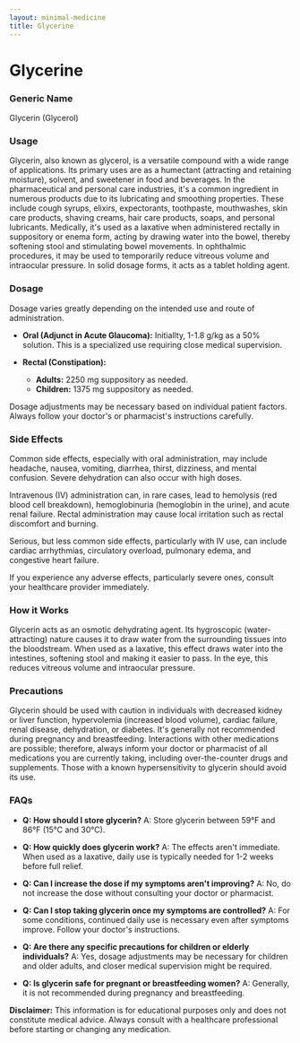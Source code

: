 ```yaml
---
layout: minimal-medicine
title: Glycerine
---
```


# Glycerine
### Generic Name
Glycerin (Glycerol)

### Usage
Glycerin, also known as glycerol, is a versatile compound with a wide range of applications.  Its primary uses are as a humectant (attracting and retaining moisture), solvent, and sweetener in food and beverages. In the pharmaceutical and personal care industries, it's a common ingredient in numerous products due to its lubricating and smoothing properties.  These include cough syrups, elixirs, expectorants, toothpaste, mouthwashes, skin care products, shaving creams, hair care products, soaps, and personal lubricants.  Medically, it's used as a laxative when administered rectally in suppository or enema form, acting by drawing water into the bowel, thereby softening stool and stimulating bowel movements.  In ophthalmic procedures, it may be used to temporarily reduce vitreous volume and intraocular pressure.  In solid dosage forms, it acts as a tablet holding agent.


### Dosage
Dosage varies greatly depending on the intended use and route of administration.  

* **Oral (Adjunct in Acute Glaucoma):**  Initiallty, 1-1.8 g/kg as a 50% solution.  This is a specialized use requiring close medical supervision.

* **Rectal (Constipation):**
    * **Adults:** 2250 mg suppository as needed.
    * **Children:** 1375 mg suppository as needed.

Dosage adjustments may be necessary based on individual patient factors.  Always follow your doctor's or pharmacist's instructions carefully.


### Side Effects
Common side effects, especially with oral administration, may include headache, nausea, vomiting, diarrhea, thirst, dizziness, and mental confusion.  Severe dehydration can also occur with high doses.

Intravenous (IV) administration can, in rare cases, lead to hemolysis (red blood cell breakdown), hemoglobinuria (hemoglobin in the urine), and acute renal failure. Rectal administration may cause local irritation such as rectal discomfort and burning.

Serious, but less common side effects, particularly with IV use, can include cardiac arrhythmias, circulatory overload, pulmonary edema, and congestive heart failure.


If you experience any adverse effects, particularly severe ones, consult your healthcare provider immediately.

### How it Works
Glycerin acts as an osmotic dehydrating agent. Its hygroscopic (water-attracting) nature causes it to draw water from the surrounding tissues into the bloodstream.  When used as a laxative, this effect draws water into the intestines, softening stool and making it easier to pass. In the eye, this reduces vitreous volume and intraocular pressure.


### Precautions
Glycerin should be used with caution in individuals with decreased kidney or liver function, hypervolemia (increased blood volume), cardiac failure, renal disease, dehydration, or diabetes.  It's generally not recommended during pregnancy and breastfeeding.  Interactions with other medications are possible; therefore, always inform your doctor or pharmacist of all medications you are currently taking, including over-the-counter drugs and supplements.  Those with a known hypersensitivity to glycerin should avoid its use.


### FAQs
* **Q: How should I store glycerin?** A: Store glycerin between 59°F and 86°F (15°C and 30°C).

* **Q: How quickly does glycerin work?** A: The effects aren't immediate.  When used as a laxative, daily use is typically needed for 1-2 weeks before full relief.

* **Q: Can I increase the dose if my symptoms aren't improving?** A: No, do not increase the dose without consulting your doctor or pharmacist.

* **Q: Can I stop taking glycerin once my symptoms are controlled?** A: For some conditions, continued daily use is necessary even after symptoms improve. Follow your doctor's instructions.

* **Q: Are there any specific precautions for children or elderly individuals?** A:  Yes, dosage adjustments may be necessary for children and older adults, and closer medical supervision might be required.

* **Q:  Is glycerin safe for pregnant or breastfeeding women?** A: Generally, it is not recommended during pregnancy and breastfeeding.


**Disclaimer:** This information is for educational purposes only and does not constitute medical advice. Always consult with a healthcare professional before starting or changing any medication.
